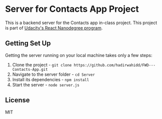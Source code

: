# Server for Contacts App Project

This is a backend server for the Contacts app in-class project. This project is part of [Udacity's React Nanodegree program](https://www.udacity.com/course/react-nanodegree--nd019).

## Getting Set Up

Getting the server running on your local machine takes only a few steps:

1. Clone the project - `git clone https://github.com/hadirwahidd/FWD---Contacts-App.git`
2. Navigate to the server folder - `cd Server`
3. Install its dependencies - `npm install`
4. Start the server - `node server.js`

## License
MIT